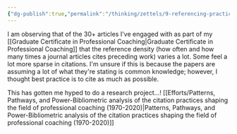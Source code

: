 ```yaml
---
{"dg-publish":true,"permalink":"/thinking/zettels/9-referencing-practices-in-coaching-vary-in-density/","noteIcon":"","created":"2025-05-29T08:12","updated":"2025-07-18T12:23"}
---
```


I am observing that of the 30+ articles I've engaged with as part of my [[Graduate Certificate in Professional Coaching\|Graduate Certificate in Professional Coaching]] that the reference density (how often and how many times a journal articles cites preceding work) varies a lot. Some feel a lot more sparse in citations. I'm unsure if this is because the papers are assuming a lot of what they're stating is common knowledge; however, I thought best practice is to cite as much as possible. 

This has gotten me hyped to do a research project...! [[Efforts/Patterns, Pathways, and Power-Bibliometric analysis of the citation practices shaping the field of professional coaching (1970-2020)\|Patterns, Pathways, and Power-Bibliometric analysis of the citation practices shaping the field of professional coaching (1970-2020)]]